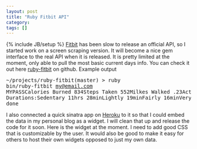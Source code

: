 ```yaml
---
layout: post
title: "Ruby Fitbit API"
category:
tags: []
---
```

{% include JB/setup %}
[Fitbit](http://fitbit.com) has been slow to release an official API, so I started work on a screen scraping version. It will become a nice gem interface to the real API when it is released. It is pretty limited at the moment, only able to pull the most basic current days info.     You can check it out here [ruby-fitbit](http://github.com/danmayer/ruby-fitbit/) on github.    Example output<pre>~/projects/ruby-fitbit(master) &gt; ruby bin/ruby-fitbit my@email.com MYPASSCalories Burned 834Steps Taken 552Milkes Walked .23Activity Levels Durations:Sedentary 11hrs 28minLightly 19minFairly 16minVery 0min    done</pre>    I also connected a quick sinatra app on [Heroku](http://heroku.com) to it so that I could embed the data in my personal blog as a widget. I will clean that up and release the code for it soon. Here is the widget at the moment. I need to add good CSS that is customizable by the user. It would also be good to make it easy for others to host their own widgets opposed to just my own data.